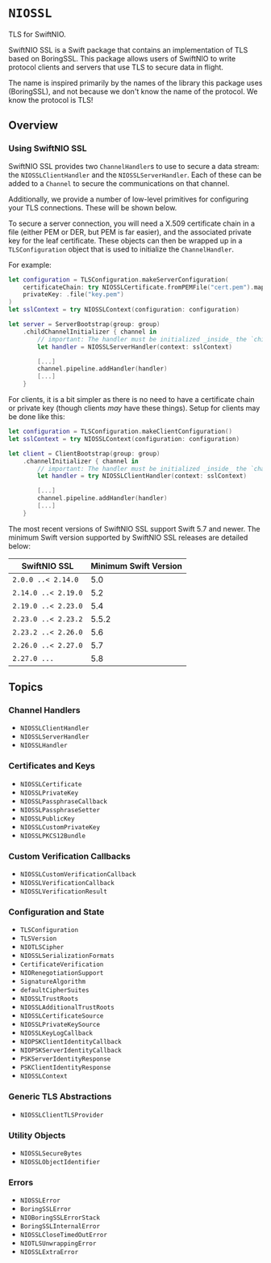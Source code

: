 # ``NIOSSL``

TLS for SwiftNIO.

SwiftNIO SSL is a Swift package that contains an implementation of TLS based on BoringSSL. This package allows users of SwiftNIO to write protocol clients and servers that use TLS to secure data in flight.

The name is inspired primarily by the names of the library this package uses (BoringSSL), and not because we don't know the name of the protocol. We know the protocol is TLS!

## Overview

### Using SwiftNIO SSL

SwiftNIO SSL provides two `ChannelHandler`s to use to secure a data stream: the ``NIOSSLClientHandler`` and the ``NIOSSLServerHandler``. Each of these can be added to a `Channel` to secure the communications on that channel.

Additionally, we provide a number of low-level primitives for configuring your TLS connections. These will be shown below.

To secure a server connection, you will need a X.509 certificate chain in a file (either PEM or DER, but PEM is far easier), and the associated private key for the leaf certificate. These objects can then be wrapped up in a ``TLSConfiguration`` object that is used to initialize the `ChannelHandler`.

For example:

```swift
let configuration = TLSConfiguration.makeServerConfiguration(
    certificateChain: try NIOSSLCertificate.fromPEMFile("cert.pem").map { .certificate($0) },
    privateKey: .file("key.pem")
)
let sslContext = try NIOSSLContext(configuration: configuration)

let server = ServerBootstrap(group: group)
    .childChannelInitializer { channel in
        // important: The handler must be initialized _inside_ the `childChannelInitializer`
        let handler = NIOSSLServerHandler(context: sslContext)

        [...]
        channel.pipeline.addHandler(handler)
        [...]
    }
```

For clients, it is a bit simpler as there is no need to have a certificate chain or private key (though clients *may* have these things). Setup for clients may be done like this:

```swift
let configuration = TLSConfiguration.makeClientConfiguration()
let sslContext = try NIOSSLContext(configuration: configuration)

let client = ClientBootstrap(group: group)
    .channelInitializer { channel in
        // important: The handler must be initialized _inside_ the `channelInitializer`
        let handler = try NIOSSLClientHandler(context: sslContext)

        [...]
        channel.pipeline.addHandler(handler)
        [...]
    }
```

The most recent versions of SwiftNIO SSL support Swift 5.7 and newer. The minimum Swift version supported by SwiftNIO SSL releases are detailed below:

SwiftNIO SSL        | Minimum Swift Version
--------------------|----------------------
`2.0.0 ..< 2.14.0`  | 5.0
`2.14.0 ..< 2.19.0` | 5.2
`2.19.0 ..< 2.23.0` | 5.4
`2.23.0 ..< 2.23.2` | 5.5.2
`2.23.2 ..< 2.26.0` | 5.6
`2.26.0 ..< 2.27.0` | 5.7
`2.27.0 ...`        | 5.8

## Topics

### Channel Handlers

- ``NIOSSLClientHandler``
- ``NIOSSLServerHandler``
- ``NIOSSLHandler``

### Certificates and Keys

- ``NIOSSLCertificate``
- ``NIOSSLPrivateKey``
- ``NIOSSLPassphraseCallback``
- ``NIOSSLPassphraseSetter``
- ``NIOSSLPublicKey``
- ``NIOSSLCustomPrivateKey``
- ``NIOSSLPKCS12Bundle``

### Custom Verification Callbacks

- ``NIOSSLCustomVerificationCallback``
- ``NIOSSLVerificationCallback``
- ``NIOSSLVerificationResult``

### Configuration and State

- ``TLSConfiguration``
- ``TLSVersion``
- ``NIOTLSCipher``
- ``NIOSSLSerializationFormats``
- ``CertificateVerification``
- ``NIORenegotiationSupport``
- ``SignatureAlgorithm``
- ``defaultCipherSuites``
- ``NIOSSLTrustRoots``
- ``NIOSSLAdditionalTrustRoots``
- ``NIOSSLCertificateSource``
- ``NIOSSLPrivateKeySource``
- ``NIOSSLKeyLogCallback``
- ``NIOPSKClientIdentityCallback``
- ``NIOPSKServerIdentityCallback``
- ``PSKServerIdentityResponse``
- ``PSKClientIdentityResponse``
- ``NIOSSLContext``

### Generic TLS Abstractions

- ``NIOSSLClientTLSProvider``

### Utility Objects

- ``NIOSSLSecureBytes``
- ``NIOSSLObjectIdentifier``

### Errors

- ``NIOSSLError``
- ``BoringSSLError``
- ``NIOBoringSSLErrorStack``
- ``BoringSSLInternalError``
- ``NIOSSLCloseTimedOutError``
- ``NIOTLSUnwrappingError``
- ``NIOSSLExtraError``
